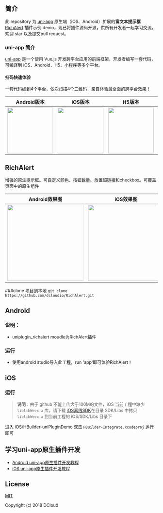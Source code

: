 ## 简介
此 repository 为 [uni-app](https://uniapp.dcloud.io/) 原生端（iOS、Android）扩展的**富文本提示框** [RichAlert](http://ext.dcloud.net.cn/plugin?id=36) 插件示例 demo，现已将插件源码开源，供所有开发者一起学习交流，欢迎 star 以及提交pull request。

### uni-app 简介

[uni-app](https://uniapp.dcloud.io/) 是一个使用 Vue.js 开发跨平台应用的前端框架，开发者编写一套代码，可编译到 iOS、Android、H5、小程序等多个平台。

#### 扫码快速体验
一套代码编到4个平台，依次扫描4个二维码，亲自体验最全面的跨平台效果！

Android版本|iOS版本|H5版本|微信小程序版本
--------- |-------|-----|------------
<img src="https://img-cdn-qiniu.dcloud.net.cn/uniapp/doc/uni-android.png" width="150" height="150"/>|<img src="https://img-cdn-qiniu.dcloud.net.cn/uniapp/doc/uni-ios.png" width="150" height="150"/>|<img src="https://img-cdn-qiniu.dcloud.net.cn/uniapp/doc/uni-h5.png" width="150" height="150"/>|<img src="https://img.cdn.aliyun.dcloud.net.cn/guide/uniapp/gh_33446d7f7a26_430.jpg" width="150" height="150"/>|



## RichAlert
增强的原生提示框。可自定义颜色、按钮数量、放置超链接和checkbox。可覆盖页面中的原生组件

Android效果图|iOS效果图
----|----|
<img src="http://img.cdn.aliyun.dcloud.net.cn/stream/plugin_screens/17aa1ab0-074c-11e9-805c-43a1894bc3c6_0.png" width="250" height=""/>|<img src="http://img.cdn.aliyun.dcloud.net.cn/stream/plugin_screens/17aa1ab0-074c-11e9-805c-43a1894bc3c6_1.PNG" width="250" height=""/>


###clone 项目到本地
`git clone https://github.com/dcloudio/RichAlert.git`


## Android

### 说明：
 + uniplugin_richalert moudle为RichAlert插件
 
### 运行
 + 使用android studio导入此工程，run 'app'即可体验RichAlert！


## iOS
### 运行
> **说明**：由于 github 不能上传大于100M的文件，iOS 当前工程中缺少 `liblibWeex.a` 库，请下载 [iOS离线SDK](http://ask.dcloud.net.cn/docs/#//ask.dcloud.net.cn/article/103)在目录 SDK/Libs 中拷贝 `liblibWeex.a` 到当前工程的 iOS/SDK/Libs 目录下

进入 iOS/HBuilder-uniPluginDemo 双击 `HBuilder-Integrate.xcodeproj` 运行即可


## 学习uni-app原生插件开发
 + [Android uni-app原生插件开发教程](https://ask.dcloud.net.cn/article/35416)
 + [iOS uni-app原生插件开发教程](https://ask.dcloud.net.cn/article/35415)

## License

[MIT](https://opensource.org/licenses/MIT)

Copyright (c) 2018 DCloud